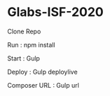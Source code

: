 # Glabs-ISF-2020

Clone Repo

Run  : npm install

Start : Gulp  

Deploy : Gulp deploylive

Composer URL : Gulp url

